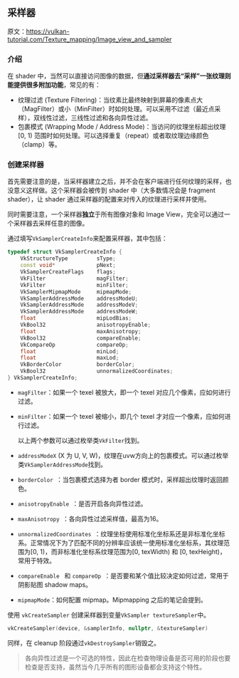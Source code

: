 ## 采样器

原文：https://vulkan-tutorial.com/Texture_mapping/Image_view_and_sampler



### 介绍

在 shader 中，当然可以直接访问图像的数据，但**通过采样器去“采样”一张纹理则能提供很多附加功能**，常见的有：

* 纹理过滤 (Texture Filtering)：当纹素比最终映射到屏幕的像素点大（MagFilter）或小（MinFilter）时如何处理。可以采用不过滤（最近点采样），双线性过滤，三线性过滤和各向异性过滤。
* 包裹模式 (Wrapping Mode / Address Mode)：当访问的纹理坐标超出纹理 [0, 1) 范围时如何处理。可以选择重复（repeat）或者取纹理边缘颜色（clamp）等。



### 创建采样器

首先需要注意的是，当采样器建立之后，并不会在客户端进行任何纹理的采样，也没意义这样做。这个采样器会被传到 shader 中（大多数情况会是 fragment shader），让 shader 通过采样器的配置来对传入的纹理进行采样并使用。

同时需要注意，一个采样器**独立**于所有图像对象和 Image View，完全可以通过一个采样器去采样任意的图像。

通过填写`VkSamplerCreateInfo`来配置采样器，其中包括：

```cpp
typedef struct VkSamplerCreateInfo {
    VkStructureType         sType;
    const void*             pNext;
    VkSamplerCreateFlags    flags;
    VkFilter                magFilter;
    VkFilter                minFilter;
    VkSamplerMipmapMode     mipmapMode;
    VkSamplerAddressMode    addressModeU;
    VkSamplerAddressMode    addressModeV;
    VkSamplerAddressMode    addressModeW;
    float                   mipLodBias;
    VkBool32                anisotropyEnable;
    float                   maxAnisotropy;
    VkBool32                compareEnable;
    VkCompareOp             compareOp;
    float                   minLod;
    float                   maxLod;
    VkBorderColor           borderColor;
    VkBool32                unnormalizedCoordinates;
} VkSamplerCreateInfo;
```

* `magFilter`：如果一个 texel 被放大，即一个 texel 对应几个像素，应如何进行过滤。

* `minFilter`：如果一个 texel 被缩小，即几个 texel 才对应一个像素，应如何进行过滤。

  以上两个参数可以通过枚举类`VkFilter`找到。

* `addressModeX` (X 为 U, V, W)，纹理在uvw方向上的包裹模式。可以通过枚举类`VkSamplerAddressMode`找到。

* `borderColor `：当包裹模式选择为者 border 模式时，采样超出纹理时返回颜色。

* `anisotropyEnable `：是否开启各向异性过滤。

* `maxAnisotropy `：各向异性过滤采样值，最高为16。

* `unnormalizedCoordinates `：纹理坐标使用标准化坐标系还是非标准化坐标系。正常情况下为了匹配不同的分辨率应该统一使用标准化坐标系，其纹理范围为[0, 1)，而非标准化坐标系纹理范围为[0, texWidth) 和 [0, texHeight)，常用于特效。

* `compareEnable ` 和 `compareOp `：是否要和某个值比较决定如何过滤，常用于阴影贴图 shadow maps。

* `mipmapMode`：如何配置 mipmap。Mipmapping 之后的笔记会提到。

使用 `vkCreateSampler` 创建采样器到变量`VkSampler textureSampler`中。

```cpp
vkCreateSampler(device, &samplerInfo, nullptr, &textureSampler)
```

同样，在 cleanup 阶段通过`vkDestroySampler`销毁之。

> 各向异性过滤是一个可选的特性，因此在检查物理设备是否可用的阶段也要检查是否支持，虽然当今几乎所有的图形设备都会支持这个特性。